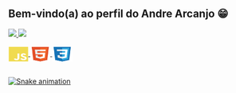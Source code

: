 ## Bem-vindo(a) ao perfil do Andre Arcanjo 😁

 <div>
  <a href="https://github.com/andre-arcanjo">
  <img height="180em" src="https://github-readme-stats.vercel.app/api?username=andre-arcanjo&show_icons=true&theme=tokyonight&include_all_commits=true&count_private=true"/>
  <img height="180em" src="https://github-readme-stats.vercel.app/api/top-langs/?username=andre-arcanjo&layout=compact&langs_count=6&theme=tokyonight"/>
</div>
<div style="display: inline_block"><br>
  <img align="center" alt="Js" height="30" width="40" src="https://raw.githubusercontent.com/devicons/devicon/master/icons/javascript/javascript-plain.svg">
  <img align="center" alt="HTML" height="30" width="40" src="https://raw.githubusercontent.com/devicons/devicon/master/icons/html5/html5-original.svg">
  <img align="center" alt="CSS" height="30" width="40" src="https://raw.githubusercontent.com/devicons/devicon/master/icons/css3/css3-original.svg">
</div>
 
 <br>
 
 
 
<div> 
  
 
  ![Snake animation](https://github.com/andre-arcanjo/andre-arcanjo/blob/output/github-contribution-grid-snake.svg)

</div>
